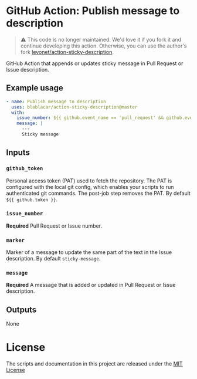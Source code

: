 # GitHub Action: Publish message to description

> ⚠️ This code is no longer maintained.
> We'd love it if you fork it and continue developing this action.
> Otherwise, you can use the author's fork [levonet/action-sticky-description](https://github.com/levonet/action-sticky-description).

GitHub Action that appends or updates sticky message in Pull Request or Issue description.

## Example usage

```yaml
- name: Publish message to description
  uses: blablacar/action-sticky-description@master
  with:
    issue_number: ${{ github.event_name == 'pull_request' && github.event.number || github.event.issue.number }}
    message: |
      ---
      Sticky message
```

## Inputs

### `github_token`

Personal access token (PAT) used to fetch the repository.
The PAT is configured with the local git config, which enables your scripts to run authenticated git commands.
The post-job step removes the PAT.
By default `${{ github.token }}`.

### `issue_number`

**Required** Pull Request or Issue number.

### `marker`

Marker of a message to update the same part of the text in the Issue description.
By default `sticky-message`.

### `message`

**Required** A message that is added or updated in Pull Request or Issue description.

## Outputs

None

# License

The scripts and documentation in this project are released under the [MIT License](LICENSE)
